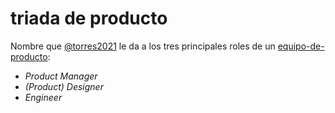 # triada de producto

Nombre que [@torres2021](@torres2021.md) le da a los tres principales roles de un [equipo-de-producto](equipo-de-producto.md):

* *Product Manager*
* *(Product) Designer*
* *Engineer*
